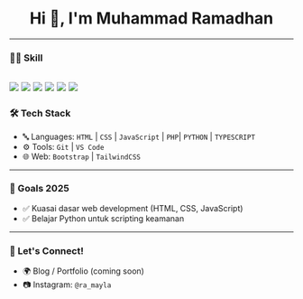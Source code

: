 <h1 align="center">Hi 👋, I'm Muhammad Ramadhan</h1>

---
### 👨‍💻 Skill
 <img src="https://img.shields.io/badge/HTML5-E34F26?style=for-the-badge&logo=html5&logoColor=white " />    <img src="https://img.shields.io/badge/CSS3-1572B6?style=for-the-badge&logo=css3&logoColor=white}" />   <img src="https://img.shields.io/badge/JavaScript-323330?style=for-the-badge&logo=javascript&logoColor=F7DF1E" />  <img src="https://img.shields.io/badge/PHP-777BB4?style=for-the-badge&logo=php&logoColor=white" />  <img src="https://img.shields.io/badge/Python-FFD43B?style=for-the-badge&logo=python&logoColor=blue" /> <img src="https://img.shields.io/badge/TypeScript-007ACC?style=for-the-badge&logo=typescript&logoColor=white" />
---

### 🛠️ Tech Stack

- 🔤 Languages: `HTML` | `CSS` | `JavaScript` | `PHP`| `PYTHON` | `TYPESCRIPT`
- ⚙️ Tools: `Git` | `VS Code` 
- 🌐 Web: `Bootstrap` | `TailwindCSS` 

---

### 🎯 Goals 2025

- ✅ Kuasai dasar web development (HTML, CSS, JavaScript)
- ✅ Belajar Python untuk scripting keamanan

---

### 🤝 Let's Connect!

- 🌍 Blog / Portfolio (coming soon)
- 📷 Instagram: `@ra_mayla`
  



<!--
**Ramadhan052006/Ramadhan052006** is a ✨ _special_ ✨ repository because its `README.md` (this file) appears on your GitHub profile.

Here are some ideas to get you started:

- 🔭 I’m currently working on ...
- 🌱 I’m currently learning ...
- 👯 I’m looking to collaborate on ...
- 🤔 I’m looking for help with ...
- 💬 Ask me about ...
- 📫 How to reach me: ...
- 😄 Pronouns: ...
- ⚡ Fun fact: ...
-->
